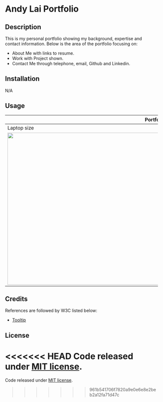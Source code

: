 # Andy Lai Portfolio

## Description

This is my personal portfolio showing my background, expertise and contact information.
Below is the area of the portfolio focusing on:
- About Me with links to resume.
- Work with Project shown.
- Contact Me through telephone, email, Github and Linkedin.

## Installation

N/A

## Usage

<table>
  <thead>
    <tr>
      <th colspan="2">Portfolio Page</th>
    </tr>  
  </thead>
  <tbody>
    <tr>
      <td>Laptop size</td>
      <td>Mobile device</td>
    </tr>
    <tr>
      <td><img src="https://amurorai203.github.io/Portfolio/assets/images/portfolio-screen-dump-laptop.jpg" width="500"></td>
      <td><img src="https://amurorai203.github.io/Portfolio/assets/images/portfolio-screen-dump-mobile.jpg" width="500"></td>
    </tr>
  </tbody>
</table>

## Credits

References are followed by W3C listed below:
- [Tooltip](https://www.w3schools.com/howto/howto_css_tooltip.asp)

## License

<<<<<<< HEAD
Code released under [MIT license](https://opensource.org/licenses/MIT).
=======
Code released under [MIT license](https://opensource.org/licenses/MIT).
>>>>>>> 961b541706f7820a9e0e6e8e2beb2a12fa71d47c
